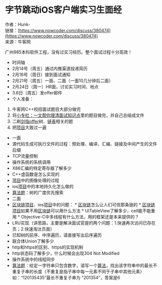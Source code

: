 # 字节跳动iOS客户端实习生面经

作者：Hunk-  
链接：[https://www.nowcoder.com/discuss/380474](https://www.nowcoder.com/discuss/380474)  
来源：牛客网  
  
广州985本科软件工程，没有过实习经历。整个面试过程十分高效！

*  时间轴
  *  2月14号（周五）通过内推渠道投递简历
  *  2月16号（周日）接到面试通知
  *  2月21号（周五）一面、二面（一面10几分钟后二面）
  *  2月24日（周一）HR面，讨论实习时间、地点
  *  3.6日（周五）发offer邮件
*  个人准备：
  1.  牛客网C++校招面试题目大部分做完
  2.  将[小专栏：一文帮你理清面试知识点](https://xiaozhuanlan.com/topic/3057621498)里的题目做完，并自己总结成文件
  3.  二刷[剑指offer](/jump/super-jump/word?word=%E5%89%91%E6%8C%87offer)树、[链表](/jump/super-jump/word?word=%E9%93%BE%E8%A1%A8)相关的题
  4.  把[项目](/jump/super-jump/word?word=%E9%A1%B9%E7%9B%AE)大致过一遍
*  一面
  *  源代码生成可执行文件的过程：预处理、编译、汇编、链接及中间产生的文件后缀
  *  TCP流量控制
  *  操作系统的系统调用
  *  X86汇编的特定寄存器了解多少
  *  C++虚函数是怎么实现的
  *  [项目](/jump/super-jump/word?word=%E9%A1%B9%E7%9B%AE)中的图像处理的过程
  *  ios[项目](/jump/super-jump/word?word=%E9%A1%B9%E7%9B%AE)中的本地持久化怎么做的
  *  [算法题](/jump/super-jump/word?word=%E7%AE%97%E6%B3%95%E9%A2%98)：树的广度优先搜索
*  二面
  *  [区块链](/jump/super-jump/word?word=%E5%8C%BA%E5%9D%97%E9%93%BE)[项目](/jump/super-jump/word?word=%E9%A1%B9%E7%9B%AE)、ios[项目](/jump/super-jump/word?word=%E9%A1%B9%E7%9B%AE)中的问题：
    *  [区块链](/jump/super-jump/word?word=%E5%8C%BA%E5%9D%97%E9%93%BE)怎么让人们可信那条链的
    *  [区块链](/jump/super-jump/word?word=%E5%8C%BA%E5%9D%97%E9%93%BE)[项目](/jump/super-jump/word?word=%E9%A1%B9%E7%9B%AE)如果不用[区块链](/jump/super-jump/word?word=%E5%8C%BA%E5%9D%97%E9%93%BE)可以用什么方法
    *  UITableView了解多少，cell能不能重用
    *  Objective-C中多线程有什么方法，用的框架还是本来提供的？
  *  LRU实现（讲思路，主要是解决面试官提的两个问题：1.快速再次访问已存在页；2.快速淘汰页面）
  *  已知树的前序、中序遍历，请直接写出后序遍历
  *  联合体Union了解多少
  *  http和https的区别、https的实现机制
  *  http状态码了解多少，什么时候会出现304 Not Modified
  *  操作系统中的线程同步
  *  [算法题](/jump/super-jump/word?word=%E7%AE%97%E6%B3%95%E9%A2%98)：给定一字符串只包含数字，请写一个[算法](/jump/super-jump/word?word=%E7%AE%97%E6%B3%95)，找出该字符串中的最长不重复子串的长度（不重复是指子串中每一元素不同于子串中其他元素）如：“120135435”最长不重复子串为 “201354”，答案是6

